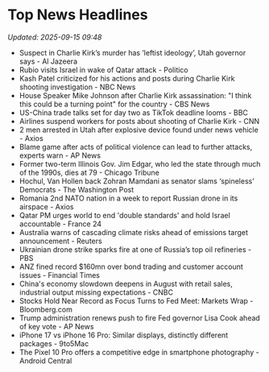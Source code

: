 # Top News Headlines

_Updated: 2025-09-15 09:48_

- Suspect in Charlie Kirk’s murder has ‘leftist ideology’, Utah governor says - Al Jazeera
- Rubio visits Israel in wake of Qatar attack - Politico
- Kash Patel criticized for his actions and posts during Charlie Kirk shooting investigation - NBC News
- House Speaker Mike Johnson after Charlie Kirk assassination: "I think this could be a turning point" for the country - CBS News
- US-China trade talks set for day two as TikTok deadline looms - BBC
- Airlines suspend workers for posts about shooting of Charlie Kirk - CNN
- 2 men arrested in Utah after explosive device found under news vehicle - Axios
- Blame game after acts of political violence can lead to further attacks, experts warn - AP News
- Former two-term Illinois Gov. Jim Edgar, who led the state through much of the 1990s, dies at 79 - Chicago Tribune
- Hochul, Van Hollen back Zohran Mamdani as senator slams ‘spineless’ Democrats - The Washington Post
- Romania 2nd NATO nation in a week to report Russian drone in its airspace - Axios
- Qatar PM urges world to end 'double standards' and hold Israel accountable - France 24
- Australia warns of cascading climate risks ahead of emissions target announcement - Reuters
- Ukrainian drone strike sparks fire at one of Russia’s top oil refineries - PBS
- ANZ fined record $160mn over bond trading and customer account issues - Financial Times
- China's economy slowdown deepens in August with retail sales, industrial output missing expectations - CNBC
- Stocks Hold Near Record as Focus Turns to Fed Meet: Markets Wrap - Bloomberg.com
- Trump administration renews push to fire Fed governor Lisa Cook ahead of key vote - AP News
- iPhone 17 vs iPhone 16 Pro: Similar displays, distinctly different packages - 9to5Mac
- The Pixel 10 Pro offers a competitive edge in smartphone photography - Android Central